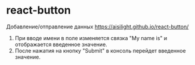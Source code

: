 # react-button
Добавление/отправление данных https://aisilight.github.io/react-button/

1. При вводе имени в поле изменяется связка "My name is" и отображается введенное значение.
2. После нажатия на кнопку "Submit" в консоль перейдет введенное значение.
